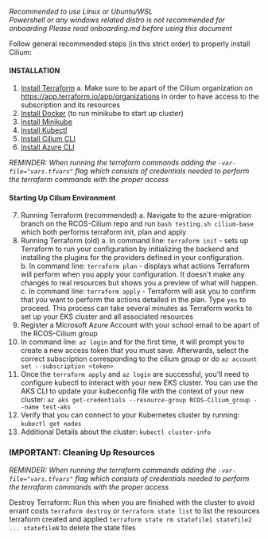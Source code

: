 *Recommended to use Linux or Ubuntu/WSL*  
*Powershell or any windows related distro is not recommended for onboarding*
*Please read onboarding.md before using this document*  

Follow general recommended steps (in this strict order) to properly install Cilium:
#### INSTALLATION 
1. [Install Terraform](https://developer.hashicorp.com/terraform/tutorials/aws-get-started/install-cli)
    a. Make sure to be apart of the Cilium organization on https://app.terraform.io/app/organizations in order to have access to the subscription and its resources 
2. [Install Docker](https://minikube.sigs.k8s.io/docs/drivers/docker/) (to run minikube to start up cluster) 
3. [Install Minikube](https://minikube.sigs.k8s.io/docs/start/?arch=%2Flinux%2Fx86-64%2Fstable%2Fbinary+download)  
4. [Install Kubectl](https://kubernetes.io/docs/tasks/tools/)
5. [Install Cilium CLI](https://docs.cilium.io/en/stable/gettingstarted/k8s-install-default/#install-the-cilium-cli)  
6. [Install Azure CLI](https://learn.microsoft.com/en-us/cli/azure/install-azure-cli) 

*REMINDER: When running the terraform commands adding the `-var-file="vars.tfvars"` flag  which consists of credentials needed to perform the terraform commands with the proper access*

#### Starting Up Cilium Environment
7. Running Terraform (recommended)
    a. Navigate to the azure-migration branch on the RCOS-Cilium repo and run `bash testing.sh cilium-base` which both performs terraform init, plan and apply  
8. Running Terraform (old)
    a. In command line: `terraform init` - sets up Terraform to run your configuration by initializing the backend and installing the plugins for the providers defined in your configuration.  
    b. In command line: `terraform plan` - displays what actions Terraform will perform when you apply your configuration. It doesn't make any changes to real resources but shows you a preview of what will happen.  
    c. In command line: `terraform apply` - Terraform will ask you to confirm that you want to perform the actions detailed in the plan. Type `yes` to proceed. This process can take several minutes as Terraform works to set up your EKS cluster and all associated resources  
9. Register a Microsoft Azure Account with your school email to be apart of the RCOS-Cilium group
10. In command line: `az login` and for the first time, it will prompt you to create a new access token that you must save. Afterwards, select the correct subscription corresponding to the cilium group or do `az account set --subscription <token>`
11. Once the `terraform apply` and `az login` are successful, you'll need to configure kubectl to interact with your new EKS cluster. You can use the AKS CLI to update your kubeconfig file with the context of your new cluster: `az aks get-credentials --resource-group RCOS-Cilium_group --name test-aks`  
12. Verify that you can connect to your Kubernetes cluster by running: `kubectl get nodes`  
13. Additional Details about the cluster: `kubectl cluster-info`

### IMPORTANT: Cleaning Up Resources
*REMINDER: When running the terraform commands adding the `-var-file="vars.tfvars"` flag  which consists of credentials needed to perform the terraform commands with the proper access*

Destroy Terraform: Run this when you are finished with the cluster to avoid errant costs 
`terraform destroy` or 
`terraform state list` to list the resources terraform created and applied 
`terraform state rm statefile1 statefile2 ... statefileN` to delete the state files 





